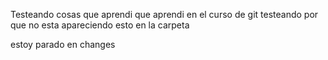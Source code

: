 Testeando cosas que aprendi
que aprendi en el curso de git 
testeando por que no esta apareciendo esto en la carpeta 



estoy parado en changes
